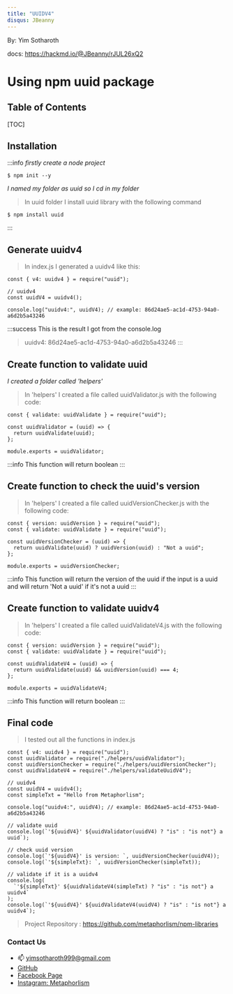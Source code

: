 ```yaml
---
title: "UUIDV4"
disqus: JBeanny
---
```


By: Yim Sotharoth

docs: https://hackmd.io/@JBeanny/rJUL26xQ2

# Using npm uuid package

## Table of Contents

[TOC]

## Installation

:::info
_firstly create a node project_

```bash=
$ npm init --y
```

_I named my folder as uuid so I cd in my folder_

> In uuid folder I install uuid library with the following command

```bash=
$ npm install uuid
```

:::

## Generate uuidv4

> In index.js I generated a uuidv4 like this:

```javascript!
const { v4: uuidv4 } = require("uuid");

// uuidv4
const uuidV4 = uuidv4();

console.log("uuidv4:", uuidV4); // example: 86d24ae5-ac1d-4753-94a0-a6d2b5a43246
```

:::success
This is the result I got from the console.log

> uuidv4: 86d24ae5-ac1d-4753-94a0-a6d2b5a43246
> :::

## Create function to validate uuid

_I created a folder called 'helpers'_

> In 'helpers' I created a file called uuidValidator.js with the following code:

```javascript!
const { validate: uuidValidate } = require("uuid");

const uuidValidator = (uuid) => {
  return uuidValidate(uuid);
};

module.exports = uuidValidator;
```

:::info
This function will return boolean
:::

## Create function to check the uuid's version

> In 'helpers' I created a file called uuidVersionChecker.js with the following code:

```javascript!
const { version: uuidVersion } = require("uuid");
const { validate: uuidValidate } = require("uuid");

const uuidVersionChecker = (uuid) => {
  return uuidValidate(uuid) ? uuidVersion(uuid) : "Not a uuid";
};

module.exports = uuidVersionChecker;
```

:::info
This function will return the version of the uuid if the input is a uuid and will return 'Not a uuid' if it's not a uuid
:::

## Create function to validate uuidv4

> In 'helpers' I created a file called uuidValidateV4.js with the following code:

```javascript!
const { version: uuidVersion } = require("uuid");
const { validate: uuidValidate } = require("uuid");

const uuidValidateV4 = (uuid) => {
  return uuidValidate(uuid) && uuidVersion(uuid) === 4;
};

module.exports = uuidValidateV4;
```

:::info
This function will return boolean
:::

## Final code

> I tested out all the functions in index.js

```javascript!
const { v4: uuidv4 } = require("uuid");
const uuidValidator = require("./helpers/uuidValidator");
const uuidVersionChecker = require("./helpers/uuidVersionChecker");
const uuidValidateV4 = require("./helpers/validateUuidV4");

// uuidv4
const uuidV4 = uuidv4();
const simpleTxt = "Hello from Metaphorlism";

console.log("uuidv4:", uuidV4); // example: 86d24ae5-ac1d-4753-94a0-a6d2b5a43246

// validate uuid
console.log(`'${uuidV4}' ${uuidValidator(uuidV4) ? "is" : "is not"} a uuid`);

// check uuid version
console.log(`'${uuidV4}' is version: `, uuidVersionChecker(uuidV4));
console.log(`'${simpleTxt}: `, uuidVersionChecker(simpleTxt));

// validate if it is a uuidv4
console.log(
  `'${simpleTxt}' ${uuidValidateV4(simpleTxt) ? "is" : "is not"} a uuidv4`
);
console.log(`'${uuidV4}' ${uuidValidateV4(uuidV4) ? "is" : "is not"} a uuidv4`);

```

> Project Repository : https://github.com/metaphorlism/npm-libraries

### Contact Us

- :mailbox: yimsotharoth999@gmail.com
- [GitHub](https://github.com/metaphorlism)
- [Facebook Page](https://www.facebook.com/Metaphorlism)
- [Instagram: Metaphorlism](https://www.instagram.com/metaphorlism/)
